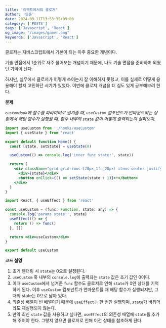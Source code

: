 ```yaml
---
title: '리액트에서의 클로저'
author: '임훈'
date: 2024-09-11T13:53:35+09:00
category: ['POSTS']
tags: ['Javascript', 'React']
og_image: "/images/gamer.png" 
keywords: ['Javascript', 'React']
---
```


클로저는 자바스크립트에서 기본이 되는 아주 중요한 개념이다.

기술 면접에서 1순위로 자주 물어보는 개념이기 때문에, 나도 기술 면접을 준비하며 외웠던 기억이 난다.

하지만, 실무에서 클로저가 어떻게 쓰이는지 잘 이해하지 못했고, 이를 실제로 어떻게 응용해야 할지 고민하던 시기가 있었다. 이번에 클로저 개념을 더 심도 있게 공부해보려 한다.

**문제**

*`customHook`에 함수를 파라미터로 넘겨줄 때, `useCustom` 컴포넌트가 언마운트되는 상황에서 해당 함수가 실행될 때, 함수 내부의 `state` 값이 어떻게 출력되는지 살펴보자.*

```jsx
import useCustom from './hooks/useCustom'
import { useState } from 'react'

export default function Home() {
  const [state, setState] = useState(0)

  useCustom(() => console.log('inner func state:', state))

  return (
    <div className="grid grid-rows-[20px_1fr_20px] items-center justify-items-center min-h-screen p-8 pb-20 gap-16 sm:p-20 font-[family-name:var(--font-geist-sans)]">
      <div>{state}</div>
      <button onClick={() => setState(state + 1)}>+</button>
    </div>
  )
}
```

```jsx
import React, { useEffect } from 'react'

const useCustom = (func: Function, state: any) => {
  console.log('params state:', state)
  useEffect(() => {
    return () => func()
  }, [])

  return <div>useCustom</div>
}

export default useCustom
```
**코드 설명**

1. 초기 렌더링 시 `state`는 0으로 설정된다.
2. `useCustom` 훅 내부의 `console.log`에 출력되는 `state` 값은 초기 값인 0이다.
3. 이때 `useCustom`에서 넘겨준 `func` 함수도 클로저로 인해 `state`가 0인 상태를 기억하게 된다. 이후 `useCustom` 컴포넌트가 언마운트될 때 해당 함수가 실행되지만, 그때의 state는 0으로 남아 있다.
4. 의존성 배열이 빈 배열이기 때문에 `useEffect`는 한 번만 실행되며, `state`가 바뀌더라도 재실행되지 않는다.
5. 만약 최신 `state` 값을 사용하고 싶다면, `useEffect`의 의존성 배열에 `state`를 추가해 주어야 한다. 그렇지 않으면 클로저로 인해 이전 상태를 참조하게 된다.